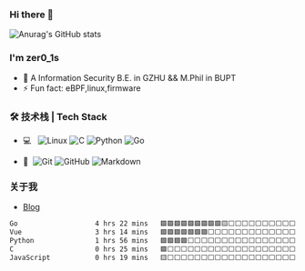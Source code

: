 ### Hi there 👋

![Anurag's GitHub stats](https://github-readme-stats.vercel.app/api?username=zer0-1s&show_icons=true&theme=great-gatsby)
<!--
**zer0-1s/zer0-1s** is a ✨ _special_ ✨ repository because its `README.md` (this file) appears on your GitHub profile.
-->
### I'm zer0_1s

- 🌱 A Information Security B.E. in GZHU && M.Phil in BUPT
- ⚡ Fun fact: eBPF,linux,firmware



### 🛠 技术栈 | Tech Stack

- 💻 &#160;
![Linux](https://img.shields.io/badge/-Linux-333333?style=flat&logo=Linux&logoColor=FCC624)
![C](https://img.shields.io/badge/-C-333333?style=flat&logo=C&logoColor=007396)
![Python](https://img.shields.io/badge/-Python-333333?style=flat&logo=Python)
![Go](https://img.shields.io/badge/-Go-333333??style=flat-square&logo=Go&logoColor=2490FC)

- 🔧 &#160;![Git](https://img.shields.io/badge/-Git-333333?style=flat&logo=git)
![GitHub](https://img.shields.io/badge/-GitHub-333333?style=flat&logo=github)
![Markdown](https://img.shields.io/badge/-Markdown-333333?style=flat&logo=markdown)

### 关于我

- [Blog](https://zer01s.work/)

<!--START_SECTION:waka-->

```txt
Go                   4 hrs 22 mins   🟩🟩🟩🟩🟩🟩🟩🟩🟩🟨⬜⬜⬜⬜⬜⬜⬜⬜⬜⬜⬜⬜⬜⬜⬜   38.07 %
Vue                  3 hrs 14 mins   🟩🟩🟩🟩🟩🟩🟩⬜⬜⬜⬜⬜⬜⬜⬜⬜⬜⬜⬜⬜⬜⬜⬜⬜⬜   28.20 %
Python               1 hrs 56 mins   🟩🟩🟩🟩⬜⬜⬜⬜⬜⬜⬜⬜⬜⬜⬜⬜⬜⬜⬜⬜⬜⬜⬜⬜⬜   16.78 %
C                    0 hrs 25 mins   🟩⬜⬜⬜⬜⬜⬜⬜⬜⬜⬜⬜⬜⬜⬜⬜⬜⬜⬜⬜⬜⬜⬜⬜⬜   03.56 %
JavaScript           0 hrs 19 mins   🟨⬜⬜⬜⬜⬜⬜⬜⬜⬜⬜⬜⬜⬜⬜⬜⬜⬜⬜⬜⬜⬜⬜⬜⬜   02.70 %
```

<!--END_SECTION:waka-->

